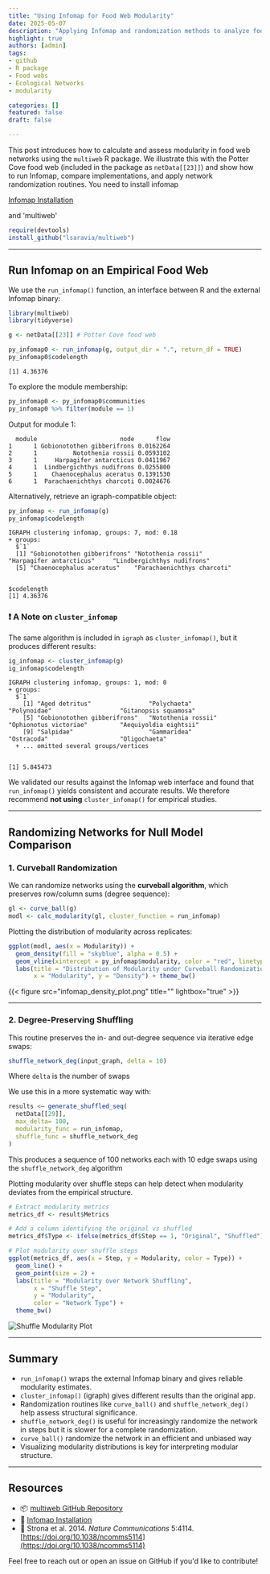 ```yaml
---
title: "Using Infomap for Food Web Modularity"
date: 2025-05-07
description: "Applying Infomap and randomization methods to analyze food web modularity using the multiweb package."
highlight: true
authors: [admin]
tags: 
- github 
- R package  
- Food webs
- Ecological Networks
- modularity

categories: []
featured: false
draft: false

---
```


This post introduces how to calculate and assess modularity in food web networks using the `multiweb` R package. We illustrate this with the Potter Cove food web (included in the package as `netData[[23]]`) and show how to run Infomap, compare implementations, and apply network randomization routines.
You need to install infomap 

[Infomap Installation](https://www.mapequation.org/infomap/#Install)

and 'multiweb' 

```r
require(devtools)
install_github("lsaravia/multiweb")
```

---

## Run Infomap on an Empirical Food Web

We use the `run_infomap()` function, an interface between R and the external Infomap binary:

```r
library(multiweb)
library(tidyverse)

g <- netData[[23]] # Potter Cove food web

py_infomap0 <- run_infomap(g, output_dir = ".", return_df = TRUE)
py_infomap0$codelength
```

```text
[1] 4.36376
```

To explore the module membership:

```r
py_infomap0 <- py_infomap0$communities
py_infomap0 %>% filter(module == 1)
```

Output for module 1:
```text
  module                       node      flow
1      1 Gobionotothen gibberifrons 0.0162264
2      1          Notothenia rossii 0.0593102
3      1     Harpagifer antarcticus 0.0411967
4      1  Lindbergichthys nudifrons 0.0255800
5      1    Chaenocephalus aceratus 0.1391530
6      1  Parachaenichthys charcoti 0.0024676
```

Alternatively, retrieve an igraph-compatible object:

```r
py_infomap <- run_infomap(g)
py_infomap$codelength
```

```text
IGRAPH clustering infomap, groups: 7, mod: 0.18
+ groups:
  $`1`
  [1] "Gobionotothen gibberifrons" "Notothenia rossii"          "Harpagifer antarcticus"     "Lindbergichthys nudifrons" 
  [5] "Chaenocephalus aceratus"    "Parachaenichthys charcoti" 


$codelength
[1] 4.36376
```


### ❗ A Note on `cluster_infomap`

The same algorithm is included in `igraph` as `cluster_infomap()`, but it produces different results:

```r
ig_infomap <- cluster_infomap(g)
ig_infomap$codelength
```

```text
IGRAPH clustering infomap, groups: 1, mod: 0
+ groups:
  $`1`
    [1] "Aged detritus"                "Polychaeta"                   "Polynoidae"                   "Gitanopsis squamosa"         
    [5] "Gobionotothen gibberifrons"   "Notothenia rossii"            "Ophionotus victoriae"         "Aequiyoldia eightsii"        
    [9] "Salpidae"                     "Gammaridea"                   "Ostracoda"                    "Oligochaeta"                 
  + ... omitted several groups/vertices


[1] 5.845473
```

We validated our results against the Infomap web interface and found that `run_infomap()` yields consistent and accurate results. We therefore recommend **not using** `cluster_infomap()` for empirical studies.

---

## Randomizing Networks for Null Model Comparison

### 1. Curveball Randomization

We can randomize networks using the **curveball algorithm**, which preserves row/column sums (degree sequence):

```r
gl <- curve_ball(g)
modl <- calc_modularity(gl, cluster_function = run_infomap)
```

Plotting the distribution of modularity across replicates:

```r
ggplot(modl, aes(x = Modularity)) +
  geom_density(fill = "skyblue", alpha = 0.5) +
  geom_vline(xintercept = py_infomap$modularity, color = "red", linetype = "dashed") +
  labs(title = "Distribution of Modularity under Curveball Randomization",
       x = "Modularity", y = "Density") + theme_bw()
```

{{< figure src="infomap_density_plot.png" title="" lightbox="true" >}}

---

### 2. Degree-Preserving Shuffling

This routine preserves the in- and out-degree sequence via iterative edge swaps:

```r
shuffle_network_deg(input_graph, delta = 10)
```
Where `delta` is the number of swaps 

We use this in a more systematic way with:

```r
results <– generate_shuffled_seq(
  netData[[29]], 
  max_delta= 100,
  modularity_func = run_infomap, 
  shuffle_func = shuffle_network_deg
)

```

This produces a sequence of 100 networks each with 10 edge swaps using the `shuffle_network_deg` algorithm 

Plotting modularity over shuffle steps can help detect when modularity deviates from the empirical structure.

```r
# Extract modularity metrics
metrics_df <- result$Metrics

# Add a column identifying the original vs shuffled
metrics_df$Type <- ifelse(metrics_df$Step == 1, "Original", "Shuffled")

# Plot modularity over shuffle steps
ggplot(metrics_df, aes(x = Step, y = Modularity, color = Type)) +
  geom_line() +
  geom_point(size = 2) +
  labs(title = "Modularity over Network Shuffling",
       x = "Shuffle Step",
       y = "Modularity",
       color = "Network Type") +
  theme_bw()
````

![Shuffle Modularity Plot](degree_shuffling_plot.png)

---

## Summary

- `run_infomap()` wraps the external Infomap binary and gives reliable modularity estimates.
- `cluster_infomap()` (igraph) gives different results than the original app.
- Randomization routines like `curve_ball()` and `shuffle_network_deg()` help assess structural significance.
- `shuffle_network_deg()` is useful for increasingly randomize the network in steps but it is slower for a complete
   randomization.
- `curve_ball()` randomize the network in an efficient and unbiased way
- Visualizing modularity distributions is key for interpreting modular structure.

---

## Resources

- 📦 [multiweb GitHub Repository](https://github.com/lsaravia/multiweb)
- 📘 [Infomap Installation](https://www.mapequation.org/infomap/#Install)
- 📄 Strona et al. 2014. *Nature Communications* 5:4114. [https://doi.org/10.1038/ncomms5114](https://doi.org/10.1038/ncomms5114)

Feel free to reach out or open an issue on GitHub if you'd like to contribute!
